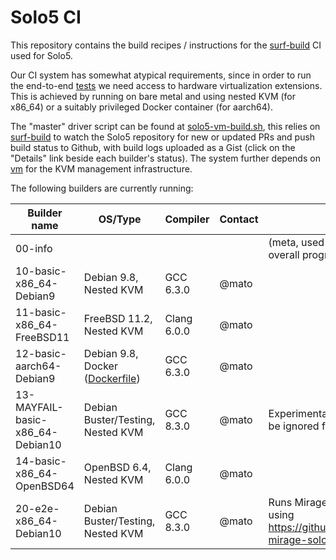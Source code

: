 # Solo5 CI

This repository contains the build recipes / instructions for the
[surf-build](https://github.com/surf-build/surf) CI used for Solo5.

Our CI system has somewhat atypical requirements, since in order to run the
end-to-end [tests](https://github.com/Solo5/solo5/tree/master/tests) we need
access to hardware virtualization extensions. This is achieved by running on
bare metal and using nested KVM (for x86\_64) or a suitably privileged Docker
container (for aarch64).

The "master" driver script can be found at
[solo5-vm-build.sh](scripts/solo5-vm-build.sh), this relies on
[surf-build](https://github.com/surf-build/surf) to watch the Solo5 repository
for new or updated PRs and push build status to Github, with build logs
uploaded as a Gist (click on the "Details" link beside each builder's status).
The system further depends on [vm](https://github.com/roburio/vm) for the KVM
management infrastructure.

The following builders are currently running:

| Builder name                  | OS/Type | Compiler | Contact | Notes |
| ------------                  | ------- | -------- | ------- | ----- |
| 00-info                       |         |          |         | (meta, used by CI system for overall progress)
| 10-basic-x86\_64-Debian9      | Debian 9.8, Nested KVM | GCC 6.3.0 | @mato | |
| 11-basic-x86\_64-FreeBSD11    | FreeBSD 11.2, Nested KVM | Clang 6.0.0 | @mato | |
| 12-basic-aarch64-Debian9      | Debian 9.8, Docker ([Dockerfile](any-Debian9-gcc630/Dockerfile)) | GCC 6.3.0 | @mato | |
| 13-MAYFAIL-basic-x86\_64-Debian10      | Debian Buster/Testing, Nested KVM | GCC 8.3.0 | @mato | Experimental, failures should be ignored for now |
| 14-basic-x86\_64-OpenBSD64    | OpenBSD 6.4, Nested KVM | Clang 6.0.0 | @mato | |
| 20-e2e-x86\_64-Debian10       | Debian Buster/Testing, Nested KVM | GCC 8.3.0 | @mato | Runs Mirage/Solo5 E2E tests using https://github.com/mato/e2e-mirage-solo5/
